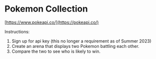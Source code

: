 # Pokemon Collection

[https://www.pokeapi.co/](https://pokeapi.co/)

Instructions:

1. Sign up for api key (this no longer a requirement as of Summer 2023)
2. Create an arena that displays two Pokemon battling each other.
3. Compare the two to see who is likely to win.
